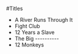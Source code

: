 #Titles

- A River Runs Through It 
- Fight Club
- 12 Years a Slave
- The Big ----------
- 12 Monkeys
